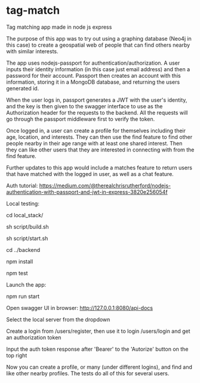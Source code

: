 # tag-match
Tag matching app made in node js express

The purpose of this app was to try out using a graphing database (Neo4j in this case) to create a geospatial web of people that can find others nearby with similar interests. 

The app uses nodejs-passport for authentication/authorization. A user inputs their identity information (in this case just email address) and then a password for their account. Passport then creates an account with this information, storing it in a MongoDB database, and returning the users generated id.

When the user logs in, passport generates a JWT with the user's identity, and the key is then given to the swagger interface to use as the Authorization header for the requests to the backend. All the requests will go through the passport middleware first to verify the token.

Once logged in, a user can create a profile for themselves including their age, location, and interests.
They can then use the find feature to find other people nearby in their age range with at least one shared interest.
Then they can like other users that they are interested in connecting with from the find feature.

Further updates to this app would include a matches feature to return users that have matched with the logged in user, as well as a chat feature.

Auth tutorial: https://medium.com/@therealchrisrutherford/nodejs-authentication-with-passport-and-jwt-in-express-3820e256054f

Local testing:

cd local_stack/

sh script/build.sh

sh script/start.sh

cd ../backend

npm install

npm test

Launch the app:

npm run start

Open swagger UI in browser:
http://127.0.0.1:8080/api-docs

Select the local server from the dropdown

Create a login from /users/register, then use it to login /users/login and get an authorization token

Input the auth token response after 'Bearer' to the 'Autorize' button on the top right

Now you can create a profile, or many (under different logins), and find and like other nearby profiles. 
The tests do all of this for several users.
